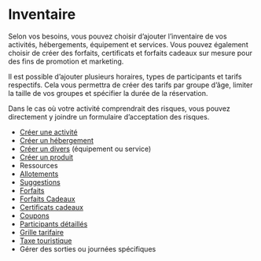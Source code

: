 # Inventaire

Selon vos besoins, vous pouvez choisir d’ajouter l’inventaire de vos activités, hébergements, équipement et services. Vous pouvez également choisir de créer des forfaits, certificats et forfaits cadeaux sur mesure pour des fins de promotion et marketing. 

Il est possible d’ajouter plusieurs horaires, types de participants et tarifs respectifs. Cela vous permettra de créer des tarifs par groupe d’âge, limiter la taille de vos groupes et spécifier la durée de la réservation. 

Dans le cas où votre activité comprendrait des risques, vous pouvez directement y joindre un formulaire d’acceptation des risques. 

* [Créer une activité](creer_une_activite.md)
* [Créer un hébergement](creer_un_hebergement.md)
* [Créer un divers](creer_un_divers.md) (équipement ou service)
* [Créer un produit](produits.md)
* Ressources
* [Allotements](allotements.md)
* [Suggestions](suggestions.md)
* [Forfaits](forfaits.md)
* [Forfaits Cadeaux](forfaits_cadeaux.md)
* [Certificats cadeaux](certificats_cadeaux.md)
* [Coupons](coupons.md)
* [Participants détaillés](detaillez_vos_participants.md)
* [Grille tarifaire](grille_tarifaire1.md)
* [Taxe touristique](taxe-touristique.md)
* Gérer des sorties ou journées spécifiques
